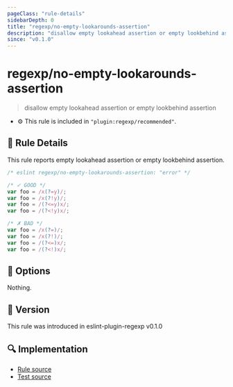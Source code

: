 ```yaml
---
pageClass: "rule-details"
sidebarDepth: 0
title: "regexp/no-empty-lookarounds-assertion"
description: "disallow empty lookahead assertion or empty lookbehind assertion"
since: "v0.1.0"
---
```

# regexp/no-empty-lookarounds-assertion

> disallow empty lookahead assertion or empty lookbehind assertion

- :gear: This rule is included in `"plugin:regexp/recommended"`.

## :book: Rule Details

This rule reports empty lookahead assertion or empty lookbehind assertion.

<eslint-code-block>

```js
/* eslint regexp/no-empty-lookarounds-assertion: "error" */

/* ✓ GOOD */
var foo = /x(?=y)/;
var foo = /x(?!y)/;
var foo = /(?<=y)x/;
var foo = /(?<!y)x/;

/* ✗ BAD */
var foo = /x(?=)/;
var foo = /x(?!)/;
var foo = /(?<=)x/;
var foo = /(?<!)x/;
```

</eslint-code-block>

## :wrench: Options

Nothing.

## :rocket: Version

This rule was introduced in eslint-plugin-regexp v0.1.0

## :mag: Implementation

- [Rule source](https://github.com/ota-meshi/eslint-plugin-regexp/blob/master/lib/rules/no-empty-lookarounds-assertion.ts)
- [Test source](https://github.com/ota-meshi/eslint-plugin-regexp/blob/master/tests/lib/rules/no-empty-lookarounds-assertion.ts)
